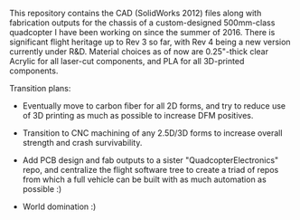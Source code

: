 This repository contains the CAD (SolidWorks 2012) files along with fabrication outputs for the chassis of a custom-designed 500mm-class quadcopter I have been working on since the summer of 2016. There is significant flight heritage up to Rev 3 so far, with Rev 4 being a new version currently under R&D. Material choices as of now are 0.25"-thick clear Acrylic for all laser-cut components, and PLA for all 3D-printed components.

Transition plans:

- Eventually move to carbon fiber for all 2D forms, and try to reduce use of 3D printing as much as possible to increase DFM positives.

- Transition to CNC machining of any 2.5D/3D forms to increase overall strength and crash survivability.

- Add PCB design and fab outputs to a sister "QuadcopterElectronics" repo, and centralize the flight software tree to create a triad of repos from which a full vehicle can be built with as much automation as possible :)

- World domination :)
